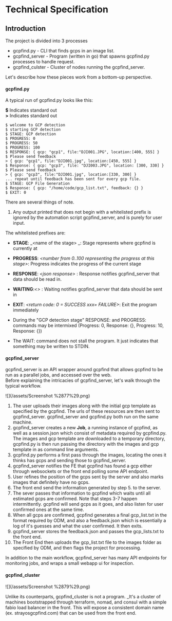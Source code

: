 # Technical Specification

## Introduction

The project is divided into 3 processes

* gcpfind.py - CLI that finds gcps in an image list.
* gcpfind\_server - Program \(written in go\) that spawns gcpfind.py processes to handle request. 
* gcpfind\_culster - Cluster of nodes running the gcpfind\_server. 

Let's describe how these pieces work from a bottom-up perspective.

#### gcpfind.py

A typical run of gcpfind.py looks like this:

**$** Indicates standard out  
**&gt;** Indicates standard out

```
$ welcome to GCP detection
$ starting GCP detection
$ STAGE: GCP detection
$ PROGRESS: 0
$ PROGRESS: 50
$ PROGRESS: 100
$ RESPONSE: { gcp: "gcp1", file:"DJI001.JPG", location:[400, 555] }
$ Please send feedback
> { gcp: "gcp1", file:"DJI001.jpg", location:[450, 555] }
$ Response: { gcp: "gcp3", file: "DJI003.JPG", location: [300, 330] }
$ Please send feedback
> { gcp: "gcp3", file:"DJI001.jpg", location:[330, 300] }
... repeat until feedback has been sent for every gcp file. 
$ STAGE: GCP File Generation
$ Response: { gcp: "/home/code/gcp_list.txt", feedback: {} }
$ EXIT: 0
```

There are several things of note.  
1. Any output printed that does not begin with a whitelisted prefix is ignored by the automation script gcpfind\_server, and is purely for user input.

The whitelisted prefixes are:

* **STAGE**: _&lt;name of the stage&gt; _: Stage represents where gcpfind is currently at

* **PROGRESS**: _&lt;number from 0..100 representing the progress at this stage&gt;_: Progress indicates the progress of the current stage

* **RESPONSE**: _&lt;json response&gt;_ : Response notifies gcpfind\_server that data should be read in.

* **WAITING**:_&lt;&gt;_ : Waiting notifies gcpfind\_server that data should be sent in
* **EXIT**: _&lt;return code: 0 = SUCCESS xxx= FAILURE&gt;_: Exit the program immediately

* During the "GCP detection stage" RESPONSE: and PROGRESS: commands may be intermixed \(Progress: 0, Response: {}, Progress: 10, Response: {}\)

* The WAIT: command does not stall the program. It just indicates that something may be written to STDIN. 

#### gcpfind\_server

gcpfind\_server is an API wrapper around gcpfind that allows gcpfind to be run as a parallel jobs, and accessed over the web.  
Before explaining the intricacies of gcpfind\_server, let's walk through the typical workflow.

![](/assets/Screenshot %2877%29.png)

1. The user uploads their images along with the initial gcp template as specified by the gcpfind. The urls of these resources are then sent to gcpfind\_server. gcpfind\_server and gcpfind.py both run on the same machine. 
2. gcpfind\_server creates a new **Job**, a running instance of gcpfind, as well as a session.json which consist of metadata required by gcpfind.py. The images and gcp template are downloaded to a temporary directory, gcpfind.py is then run passing the directory with the images and gcp template in as command line arguments. 
3. gcpfind.py performs a first pass through the images, locating the ones it thinks has gcps and sending those to gcpfind\_server.
4. gcpfind\_server notifies the FE that gcpfind has found a gcp either through websockets or the front end polling some API endpoint. 
5. User refines the position of the gcps sent by the server and also marks images that definitely have no gcps. 
6. The front end send the information generated by step 5. to the server. 
7. The sever passes that information to gcpfind which waits until all estimated gcps are confirmed. Note that steps 3-7 happen intermittently. gcpfind will send gcps as it goes, and also listen for user confirmed ones at the same time. 
8. When all gcps are confirmed, gcpfind generates a final gcp\_list.txt in the format required by ODM, and also a feedback.json which is essentially a log of it's guesses and what the user confirmed. It then exits. 
9. gcpfind\_server stores the feedback.json and passes the gcp\_lists.txt to the front end. 
10. The Front End then uploads the gcp\_list.txt file to the images folder as specified by ODM, and then flags the project for processing.

In addition to the main workflow, gcpfind\_server has many API endpoints for monitoring jobs, and wraps a small webapp ui for inspection.

#### gcpfind\_cluster

![](/assets/Screenshot %2879%29.png)

Unlike its counterparts, gcpfind_cluster is not a program. _It's a cluster of machines bootstrapped through terraform, nomad, and consul with a simple fabio load balancer in the front. This will expose a consistent domain name \(ex. strayosgcpfind.com\) that can be used from the front end.

